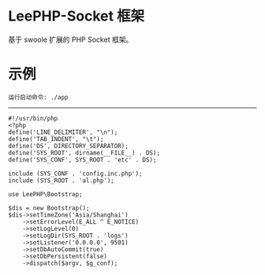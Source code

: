 LeePHP-Socket 框架
=============

基于 swoole 扩展的 PHP Socket 框架。


示例
=============
    运行启动命令: ./app
-------------
    #!/usr/bin/php
    <?php
    define('LINE_DELIMITER', "\n");
    define('TAB_INDENT', "\t");
    define('DS', DIRECTORY_SEPARATOR);
    define('SYS_ROOT', dirname(__FILE__) . DS);
    define('SYS_CONF', SYS_ROOT . 'etc' . DS);

    include (SYS_CONF . 'config.inc.php');
    include (SYS_ROOT . 'al.php');

    use LeePHP\Bootstrap;

    $dis = new Bootstrap();
    $dis->setTimeZone('Asia/Shanghai')
        ->setErrorLevel(E_ALL ^ E_NOTICE)
        ->setLogLevel(0)
        ->setLogDir(SYS_ROOT . 'logs')
        ->setListener('0.0.0.0', 9501)
        ->setDbAutoCommit(true)
        ->setDbPersistent(false)
        ->dispatch($argv, $g_conf);

